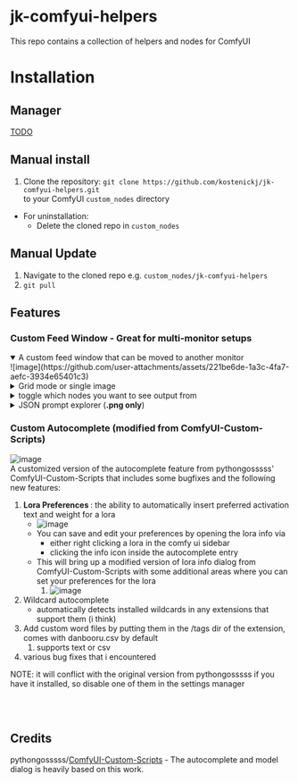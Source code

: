 # jk-comfyui-helpers
This repo contains a collection of helpers and nodes for ComfyUI

# Installation

## Manager

[TODO](https://github.com/ltdrdata/ComfyUI-Manager#how-to-register-your-custom-node-into-comfyui-manager)

## Manual install
1. Clone the repository:
`git clone https://github.com/kostenickj/jk-comfyui-helpers.git`  
to your ComfyUI `custom_nodes` directory

- For uninstallation:
  - Delete the cloned repo in `custom_nodes`

## Manual Update
1. Navigate to the cloned repo e.g. `custom_nodes/jk-comfyui-helpers`
2. `git pull`

## Features

### Custom Feed Window - Great for multi-monitor setups

   <details open> 
     <summary> A custom feed window that can be moved to another monitor</summary>
      ![image](https://github.com/user-attachments/assets/221be6de-1a3c-4fa7-aefc-3934e65401c3)

   </details> 
   <details> 
      <summary>Grid mode or single image</summary>
      ![image](https://github.com/user-attachments/assets/ffc2330d-160f-4c49-8140-38325485ade3)

   </details>
   <details> 
      <summary>toggle which nodes you want to see output from</summary>
      ![image](https://github.com/user-attachments/assets/81bbe16b-9e68-4a0a-83a4-97ea1de58a0a)

   </details>
     <details> 
      <summary>JSON prompt explorer (<b>.png only</b>)</summary>
      ![image](https://github.com/user-attachments/assets/bec84c45-9c12-4152-8e1a-64ababcd5e0e)

   </details>

### Custom Autocomplete (modified from ComfyUI-Custom-Scripts)
![image](https://github.com/pythongosssss/ComfyUI-Custom-Scripts/assets/125205205/b5971135-414f-4f4e-a6cf-2650dc01085f)  
A customized version of the autocomplete feature from pythongosssss' ComfyUI-Custom-Scripts that includes some bugfixes and the following new features:
1. <b> Lora Preferences </b>: the ability to automatically insert preferred activation text and weight for a lora
   - ![image](todo)
   - You can save and edit your preferences by opening the lora info via
     - either right clicking a lora in the comfy ui sidebar
     - clicking the info icon inside the autocomplete entry
   - This will bring up a modified version of lora info dialog from ComfyUI-Custom-Scripts with some additional areas where you can set your preferences for the lora
      1. ![image](https://raw.githubusercontent.com/kostenickj/comfyui-jk-easy-nodes/refs/heads/master/img/LoraPrefs.JPG)
2. Wildcard autocomplete
   - automatically detects installed wildcards in any extensions that support them (i think)
3. Add custom word files by putting them in the /tags dir of the extension, comes with danbooru.csv by default
   1. supports text or csv
4. various bug fixes that i encountered

NOTE: it will conflict with the original version from pythongosssss if you have it installed, so disable one of them in the settings manager

<br>
<br>

## Credits

pythongosssss/[ComfyUI-Custom-Scripts](https://github.com/comfyanonymous/ComfyUI) - The autocomplete and model dialog is heavily based on this work.
